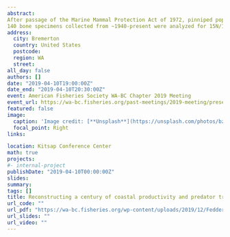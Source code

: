 ```yaml
---
abstract: 
After passage of the Marine Mammal Protection Act of 1972, pinniped populations along the west coast of North America experienced exponential population increases following historic lows in the 1970’s. In Puget Sound and coastal Washington, this increase in pinniped abundance corresponded with changes in large scale climate conditions (Pacific Decadal Oscillation; PDO) and depletion of prey species (forage fish, salmon). Increasing pinniped populations have created new challenges for fisheries management, particularly because some of their prey species are commercially important or protected (e.g., salmon, herring) and little is known about the impact pinnipeds have on fish populations or marine food webs. The objective of this research is to quantify long-term changes in harbor seal trophic position to understand how populations of this generalist predator have impacted and responded to changes in prey abundance and primary productivity with changing climate regime.
140 bone specimens collected from ~1940-present were analyzed for 15N/14N of 11 individual amino acids (AAs), including both trophically fractionated (trophic) and trophically conserved (source) amino acids. Animals conserve certain “source” AAs during trophic transfers from prey to predator, and 15N/14N ratios of these “source” AAs reflect the environmental N sources for the organism. Trophic AAs, in contrast, are fractionated with each trophic transfer at a consistent rate per trophic level per amino acid. Trophic and source AA data were used to calculate trophic position and as indicators of primary productivity respectively. Changes in trophic position and productivity over time were compared to changes in indicators of ecosystem condition (prey availability, marine mammal abundance) and environmental condition (sea surface temperature, Pacific decadal oscillation regime shifts) to determine the relationship between harbor seal trophic position and ecosystem dynamics.
address:
  city: Bremerton
  country: United States
  postcode: 
  region: WA
  street: 
all_day: false
authors: []
date: "2019-04-10T19:00:00Z"
date_end: "2019-04-10T20:30:00Z"
event: American Fisheries Society WA-BC Chapter 2019 Meeting
event_url: https://wa-bc.fisheries.org/past-meetings/2019-meeting/presentations/
featured: false
image:
  caption: 'Image credit: [**Unsplash**](https://unsplash.com/photos/bzdhc5b3Bxs)'
  focal_point: Right
links:

location: Kitsap Conference Center
math: true
projects:
#- internal-project
publishDate: "2019-04-10T00:00:00Z"
slides: 
summary: 
tags: []
title: Reconstructing a century of coastal productivity and predator trophic position indicators in coastal WA and the Salish Sea with archival bone
url_code: ""
url_pdf: "https://wa-bc.fisheries.org/wp-content/uploads/2019/12/Feddern_AFS_WABC_2019.pdf"
url_slides: ""
url_video: ""
---
```


